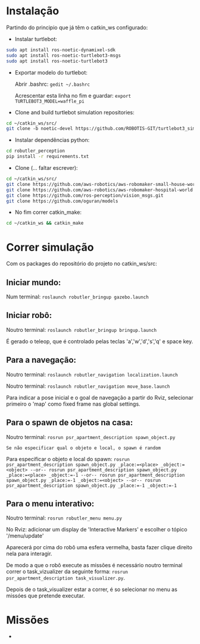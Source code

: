 # Instalação
Partindo do principio que já têm o catkin_ws configurado:

- Instalar turtlebot:
```bash
sudo apt install ros-noetic-dynamixel-sdk
sudo apt install ros-noetic-turtlebot3-msgs
sudo apt install ros-noetic-turtlebot3
```

- Exportar modelo do turtlebot:

    Abrir .bashrc: `gedit ~/.bashrc`

    Acrescentar esta linha no fim e guardar: `export TURTLEBOT3_MODEL=waffle_pi`

- Clone and build turtlebot simulation repositories:
```bash
cd ~/catkin_ws/src/
git clone -b noetic-devel https://github.com/ROBOTIS-GIT/turtlebot3_simulations.git
```

- Instalar dependências python:
```bash
cd robutler_perception
pip install -r requirements.txt
```

- Clone (... faltar escrever):
```bash
cd ~/catkin_ws/src/
git clone https://github.com/aws-robotics/aws-robomaker-small-house-world
git clone https://github.com/aws-robotics/aws-robomaker-hospital-world
git clone https://github.com/ros-perception/vision_msgs.git
git clone https://github.com/oguran/models
```

- No fim correr catkin_make:
```bash
cd ~/catkin_ws && catkin_make
```

# Correr simulação
Com os packages do repositório do projeto no catkin_ws/src:

## Iniciar mundo:
Num terminal: `roslaunch robutler_bringup gazebo.launch`


## Iniciar robô:
Noutro terminal: `roslaunch robutler_bringup bringup.launch`

É gerado o teleop, que é controlado pelas teclas 'a','w','d','s','q' e space key.


## Para a navegação:
Noutro terminal: `roslaunch robutler_navigation localization.launch`

Noutro terminal: `roslaunch robutler_navigation move_base.launch`

Para indicar a pose inicial e o goal de navegação a partir do Rviz, selecionar primeiro o 'map' como fixed frame nas global settings.

## Para o spawn de objetos na casa:
Noutro terminal: `rosrun psr_apartment_description spawn_object.py`

    Se não especificar qual o objeto e local, o spawn é random

Para especificar o objeto e local do spawn: 
`rosrun psr_apartment_description spawn_object.py _place:=<place> _object:=<object>
            --or--
rosrun psr_apartment_description spawn_object.py _place:=<place> _object:=-1
            --or--
rosrun psr_apartment_description spawn_object.py _place:=-1 _object:=<object>
            --or--
rosrun psr_apartment_description spawn_object.py _place:=-1 _object:=-1`

## Para o menu interativo:
Noutro terminal: `rosrun robutler_menu menu.py`

No Rviz: adicionar um display de 'Interactive Markers' e escolher o tópico '/menu/update'

Aparecerá por cima do robô uma esfera vermelha, basta fazer clique direito nela para interagir.

De modo a que o robô execute as missões é necessário noutro terminal correr o task_vizualizer da seguinte forma: `rosrun psr_apartment_description task_visualizer.py`.

Depois de o task_visualizer estar a correr, é so selecionar no menu as missóes que pretende executar.

# Missões
- 
